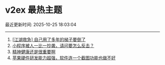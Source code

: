 # v2ex 最热主题

最近更新时间: 2025-10-25 18:03:04

--- 
1. [[江湖救急] 自己用了多年的梯子要倒了](https://www.v2ex.com/t/1168274) 
2. [小程序被人一比一抄袭，请问要怎么反击？](https://www.v2ex.com/t/1168253) 
3. [精神健康还是很重要啊](https://www.v2ex.com/t/1168279) 
4. [苹果硬件研发能力超强，软件连一个截图功能也做不好](https://www.v2ex.com/t/1168283) 
